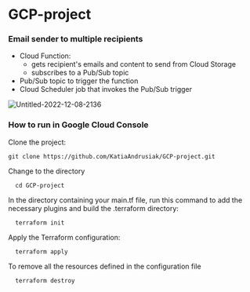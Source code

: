 # GCP-project

### Email sender to multiple recipients
- Cloud Function: 
  - gets recipient's emails and content to send from Cloud Storage
  - subscribes to a Pub/Sub topic
- Pub/Sub topic to trigger the function
- Cloud Scheduler job that invokes the Pub/Sub trigger

![Untitled-2022-12-08-2136](https://user-images.githubusercontent.com/61588903/206571072-6cf91786-a57c-494e-8733-1d5b05cb036c.png)


### How to run in Google Cloud Console

Clone the project:
```
git clone https://github.com/KatiaAndrusiak/GCP-project.git
```
  
Change to the directory
```
  cd GCP-project
```

In the directory containing your main.tf file, run this command 
to add the necessary plugins and build the .terraform directory:
```
  terraform init
```
  
Apply the Terraform configuration:
```
  terraform apply
```

To remove all the resources defined in the configuration file
```
  terraform destroy
```
